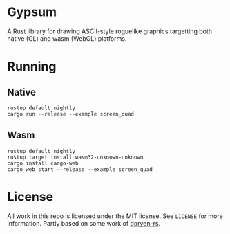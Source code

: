 # Gypsum

A Rust library for drawing ASCII-style roguelike graphics targetting both native (GL) and wasm (WebGL) platforms.

# Running

## Native

```
rustup default nightly
cargo run --release --example screen_quad
```

## Wasm

```
rustup default nightly
rustup target install wasm32-unknown-unknown
cargo install cargo-web
cargo web start --release --example screen_quad
```

# License

All work in this repo is licensed under the MIT license.
See `LICENSE` for more information.
Partly based on some work of [doryen-rs](https://github.com/jice-nospam/doryen-rs).
